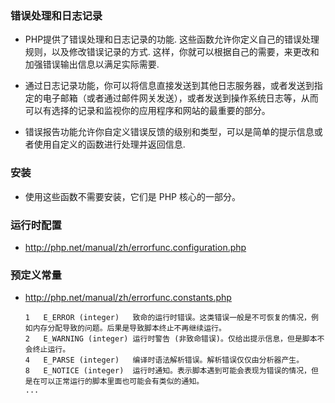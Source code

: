### 错误处理和日志记录
* PHP提供了错误处理和日志记录的功能. 这些函数允许你定义自己的错误处理规则，以及修改错误记录的方式. 这样，你就可以根据自己的需要，来更改和加强错误输出信息以满足实际需要.

* 通过日志记录功能，你可以将信息直接发送到其他日志服务器，或者发送到指定的电子邮箱（或者通过邮件网关发送），或者发送到操作系统日志等，从而可以有选择的记录和监视你的应用程序和网站的最重要的部分。

* 错误报告功能允许你自定义错误反馈的级别和类型，可以是简单的提示信息或者使用自定义的函数进行处理并返回信息.


### 安装
* 使用这些函数不需要安装，它们是 PHP 核心的一部分。


### 运行时配置
* http://php.net/manual/zh/errorfunc.configuration.php


### 预定义常量
* http://php.net/manual/zh/errorfunc.constants.php
    ```
    1	E_ERROR (integer)	致命的运行时错误。这类错误一般是不可恢复的情况，例如内存分配导致的问题。后果是导致脚本终止不再继续运行。
    2	E_WARNING (integer)	运行时警告 (非致命错误)。仅给出提示信息，但是脚本不会终止运行。	 
    4	E_PARSE (integer)	编译时语法解析错误。解析错误仅仅由分析器产生。	 
    8	E_NOTICE (integer)	运行时通知。表示脚本遇到可能会表现为错误的情况，但是在可以正常运行的脚本里面也可能会有类似的通知。
    ...
    ```
